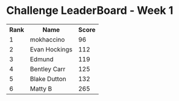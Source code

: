 # Challenge LeaderBoard  - Week 1
<table><tr><th>Rank</th><th>Name</th><th>Score</th></tr> 
<tr><td>1</td><td>mokhaccino</td><td>96</td></tr> 
<tr><td>2</td><td>Evan Hockings</td><td>112</td></tr> 
<tr><td>3</td><td>Edmund</td><td>119</td></tr> 
<tr><td>4</td><td>Bentley Carr</td><td>125</td></tr> 
<tr><td>5</td><td>Blake Dutton</td><td>132</td></tr> 
<tr><td>6</td><td>Matty B</td><td>265</td></tr> 
</table>